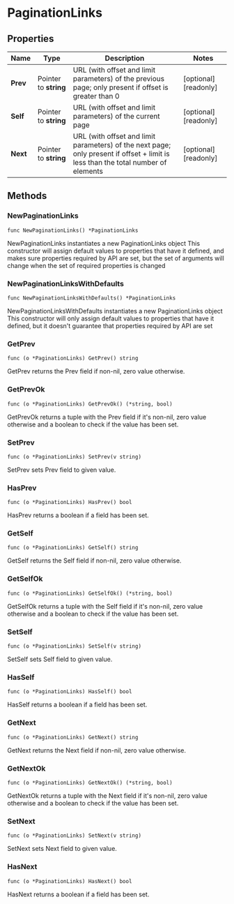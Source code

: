 # PaginationLinks

## Properties

|Name | Type | Description | Notes|
|------------ | ------------- | ------------- | -------------|
|**Prev** | Pointer to **string** | URL (with offset and limit parameters) of the previous page; only present if offset is greater than 0 | [optional] [readonly] |
|**Self** | Pointer to **string** | URL (with offset and limit parameters) of the current page | [optional] [readonly] |
|**Next** | Pointer to **string** | URL (with offset and limit parameters) of the next page; only present if offset + limit is less than the total number of elements | [optional] [readonly] |

## Methods

### NewPaginationLinks

`func NewPaginationLinks() *PaginationLinks`

NewPaginationLinks instantiates a new PaginationLinks object
This constructor will assign default values to properties that have it defined,
and makes sure properties required by API are set, but the set of arguments
will change when the set of required properties is changed

### NewPaginationLinksWithDefaults

`func NewPaginationLinksWithDefaults() *PaginationLinks`

NewPaginationLinksWithDefaults instantiates a new PaginationLinks object
This constructor will only assign default values to properties that have it defined,
but it doesn't guarantee that properties required by API are set

### GetPrev

`func (o *PaginationLinks) GetPrev() string`

GetPrev returns the Prev field if non-nil, zero value otherwise.

### GetPrevOk

`func (o *PaginationLinks) GetPrevOk() (*string, bool)`

GetPrevOk returns a tuple with the Prev field if it's non-nil, zero value otherwise
and a boolean to check if the value has been set.

### SetPrev

`func (o *PaginationLinks) SetPrev(v string)`

SetPrev sets Prev field to given value.

### HasPrev

`func (o *PaginationLinks) HasPrev() bool`

HasPrev returns a boolean if a field has been set.

### GetSelf

`func (o *PaginationLinks) GetSelf() string`

GetSelf returns the Self field if non-nil, zero value otherwise.

### GetSelfOk

`func (o *PaginationLinks) GetSelfOk() (*string, bool)`

GetSelfOk returns a tuple with the Self field if it's non-nil, zero value otherwise
and a boolean to check if the value has been set.

### SetSelf

`func (o *PaginationLinks) SetSelf(v string)`

SetSelf sets Self field to given value.

### HasSelf

`func (o *PaginationLinks) HasSelf() bool`

HasSelf returns a boolean if a field has been set.

### GetNext

`func (o *PaginationLinks) GetNext() string`

GetNext returns the Next field if non-nil, zero value otherwise.

### GetNextOk

`func (o *PaginationLinks) GetNextOk() (*string, bool)`

GetNextOk returns a tuple with the Next field if it's non-nil, zero value otherwise
and a boolean to check if the value has been set.

### SetNext

`func (o *PaginationLinks) SetNext(v string)`

SetNext sets Next field to given value.

### HasNext

`func (o *PaginationLinks) HasNext() bool`

HasNext returns a boolean if a field has been set.



